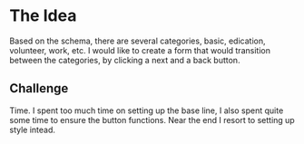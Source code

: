 # The Idea
Based on the schema, there are several categories, basic, edication, volunteer, work, etc. I would like to create a form that would transition between the categories, by clicking a next and a back button. 

## Challenge 
Time. I spent too much time on setting up the base line, I also spent quite some time to ensure the button functions. Near the end I resort to setting up style intead.